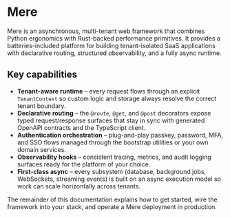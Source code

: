 # Mere

Mere is an asynchronous, multi-tenant web framework that combines Python ergonomics with Rust-backed
performance primitives. It provides a batteries-included platform for building tenant-isolated SaaS
applications with declarative routing, structured observability, and a fully async runtime.

## Key capabilities

- **Tenant-aware runtime** – every request flows through an explicit `TenantContext` so custom logic and
  storage always resolve the correct tenant boundary.
- **Declarative routing** – the `@route`, `@get`, and `@post` decorators expose typed request/response
  surfaces that stay in sync with generated OpenAPI contracts and the TypeScript client.
- **Authentication orchestration** – plug-and-play passkey, password, MFA, and SSO flows managed through the
  bootstrap utilities or your own domain services.
- **Observability hooks** – consistent tracing, metrics, and audit logging surfaces ready for the platform of
  your choice.
- **First-class async** – every subsystem (database, background jobs, WebSockets, streaming events) is built on
  an async execution model so work can scale horizontally across tenants.

The remainder of this documentation explains how to get started, wire the framework into your stack, and
operate a Mere deployment in production.
